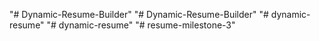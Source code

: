 "# Dynamic-Resume-Builder" 
"# Dynamic-Resume-Builder" 
"# dynamic-resume" 
"# dynamic-resume" 
"# resume-milestone-3" 
